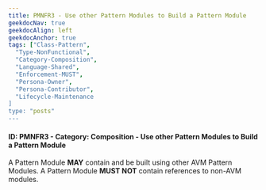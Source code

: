 ```yaml
---
title: PMNFR3 - Use other Pattern Modules to Build a Pattern Module
geekdocNav: true
geekdocAlign: left
geekdocAnchor: true
tags: ["Class-Pattern",
  "Type-NonFunctional",
  "Category-Composition",
  "Language-Shared",
  "Enforcement-MUST",
  "Persona-Owner",
  "Persona-Contributor",
  "Lifecycle-Maintenance
]
type: "posts"
---
```


#### ID: PMNFR3 - Category: Composition - Use other Pattern Modules to Build a Pattern Module

A Pattern Module **MAY** contain and be built using other AVM Pattern Modules. A Pattern Module **MUST NOT** contain references to non-AVM modules.
